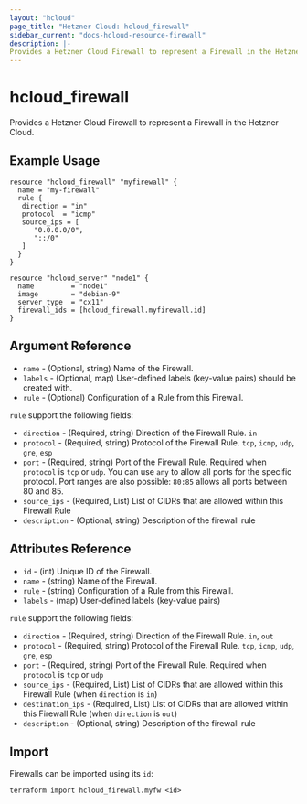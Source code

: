 ```yaml
---
layout: "hcloud"
page_title: "Hetzner Cloud: hcloud_firewall"
sidebar_current: "docs-hcloud-resource-firewall"
description: |-
Provides a Hetzner Cloud Firewall to represent a Firewall in the Hetzner Cloud.
---
```


# hcloud_firewall

Provides a Hetzner Cloud Firewall to represent a Firewall in the Hetzner Cloud.

## Example Usage

```hcl
resource "hcloud_firewall" "myfirewall" {
  name = "my-firewall"
  rule {
   direction = "in"
   protocol  = "icmp"
   source_ips = [
      "0.0.0.0/0",
      "::/0"
   ]
  }
}

resource "hcloud_server" "node1" {
  name         = "node1"
  image        = "debian-9"
  server_type  = "cx11"
  firewall_ids = [hcloud_firewall.myfirewall.id]
}
```

## Argument Reference

- `name` - (Optional, string) Name of the Firewall.
- `labels` - (Optional, map) User-defined labels (key-value pairs) should be created with.
- `rule` - (Optional) Configuration of a Rule from this Firewall.

`rule` support the following fields:
- `direction` - (Required, string) Direction of the Firewall Rule. `in`
- `protocol` - (Required, string) Protocol of the Firewall Rule. `tcp`, `icmp`, `udp`, `gre`, `esp`
- `port` - (Required, string) Port of the Firewall Rule. Required when `protocol` is `tcp` or `udp`. You can use `any` to allow all ports for the specific protocol. Port ranges are also possible: `80:85` allows all ports between 80 and 85.
- `source_ips` - (Required, List) List of CIDRs that are allowed within this Firewall Rule
- `description` - (Optional, string) Description of the firewall rule

## Attributes Reference

- `id` - (int) Unique ID of the Firewall.
- `name` - (string) Name of the Firewall.
- `rule` - (string)  Configuration of a Rule from this Firewall.
- `labels` - (map) User-defined labels (key-value pairs)

`rule` support the following fields:
- `direction` - (Required, string) Direction of the Firewall Rule. `in`, `out`
- `protocol` - (Required, string) Protocol of the Firewall Rule. `tcp`, `icmp`, `udp`, `gre`, `esp`
- `port` - (Required, string) Port of the Firewall Rule. Required when `protocol` is `tcp` or `udp`
- `source_ips` - (Required, List) List of CIDRs that are allowed within this Firewall Rule (when `direction` is `in`)
- `destination_ips` - (Required, List) List of CIDRs that are allowed within this Firewall Rule (when `direction` is `out`)
- `description` - (Optional, string) Description of the firewall rule

## Import

Firewalls can be imported using its `id`:

```
terraform import hcloud_firewall.myfw <id>
```
